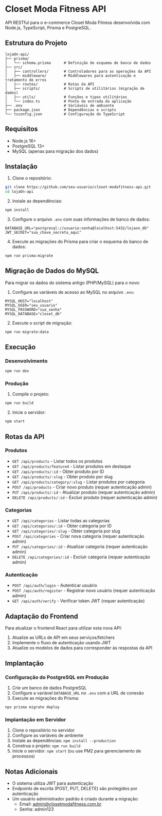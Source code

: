 # Closet Moda Fitness API

API RESTful para o e-commerce Closet Moda Fitness desenvolvida com Node.js, TypeScript, Prisma e PostgreSQL.

## Estrutura do Projeto

```
lojaOn-api/
├── prisma/
│   └── schema.prisma      # Definição do esquema de banco de dados
├── src/
│   ├── controllers/       # Controladores para as operações da API
│   ├── middleware/        # Middlewares para autenticação e tratamento de erros
│   ├── routes/            # Rotas da API
│   ├── scripts/           # Scripts de utilitários (migração de dados)
│   ├── utils/             # Funções e tipos utilitários
│   └── index.ts           # Ponto de entrada da aplicação
├── .env                   # Variáveis de ambiente
├── package.json           # Dependências e scripts
└── tsconfig.json          # Configuração do TypeScript
```

## Requisitos

- Node.js 16+
- PostgreSQL 13+
- MySQL (apenas para migração dos dados)

## Instalação

1. Clone o repositório:

```bash
git clone https://github.com/seu-usuario/closet-modafitness-api.git
cd lojaOn-api
```

2. Instale as dependências:

```bash
npm install
```

3. Configure o arquivo `.env` com suas informações de banco de dados:

```
DATABASE_URL="postgresql://usuario:senha@localhost:5432/lojaon_db"
JWT_SECRET="sua_chave_secreta_aqui"
```

4. Execute as migrações do Prisma para criar o esquema do banco de dados:

```bash
npm run prisma:migrate
```

## Migração de Dados do MySQL

Para migrar os dados do sistema antigo (PHP/MySQL) para o novo:

1. Configure as variáveis de acesso ao MySQL no arquivo `.env`:

```
MYSQL_HOST="localhost"
MYSQL_USER="seu_usuario"
MYSQL_PASSWORD="sua_senha"
MYSQL_DATABASE="closet_db"
```

2. Execute o script de migração:

```bash
npm run migrate:data
```

## Execução

### Desenvolvimento

```bash
npm run dev
```

### Produção

1. Compile o projeto:

```bash
npm run build
```

2. Inicie o servidor:

```bash
npm start
```

## Rotas da API

### Produtos

- `GET /api/products` - Listar todos os produtos
- `GET /api/products/featured` - Listar produtos em destaque
- `GET /api/products/:id` - Obter produto por ID
- `GET /api/products/:slug` - Obter produto por slug
- `GET /api/products/category/:slug` - Listar produtos por categoria
- `POST /api/products` - Criar novo produto (requer autenticação admin)
- `PUT /api/products/:id` - Atualizar produto (requer autenticação admin)
- `DELETE /api/products/:id` - Excluir produto (requer autenticação admin)

### Categorias

- `GET /api/categories` - Listar todas as categorias
- `GET /api/categories/:id` - Obter categoria por ID
- `GET /api/categories/:slug` - Obter categoria por slug
- `POST /api/categories` - Criar nova categoria (requer autenticação admin)
- `PUT /api/categories/:id` - Atualizar categoria (requer autenticação admin)
- `DELETE /api/categories/:id` - Excluir categoria (requer autenticação admin)

### Autenticação

- `POST /api/auth/login` - Autenticar usuário
- `POST /api/auth/register` - Registrar novo usuário (requer autenticação admin)
- `GET /api/auth/verify` - Verificar token JWT (requer autenticação)

## Adaptação do Frontend

Para atualizar o frontend React para utilizar esta nova API:

1. Atualize as URLs de API em seus serviços/fetchers
2. Implemente o fluxo de autenticação usando JWT
3. Atualize os modelos de dados para corresponder às respostas da API

## Implantação

### Configuração do PostgreSQL em Produção

1. Crie um banco de dados PostgreSQL
2. Configure a variável `DATABASE_URL` no `.env` com a URL de conexão
3. Execute as migrações do Prisma:

```bash
npx prisma migrate deploy
```

### Implantação em Servidor

1. Clone o repositório no servidor
2. Configure as variáveis de ambiente
3. Instale as dependências: `npm install --production`
4. Construa o projeto: `npm run build`
5. Inicie o servidor: `npm start` (ou use PM2 para gerenciamento de processos)

## Notas Adicionais

- O sistema utiliza JWT para autenticação
- Endpoints de escrita (POST, PUT, DELETE) são protegidos por autenticação
- Um usuário administrador padrão é criado durante a migração:
  - Email: admin@closetmodafitness.com.br
  - Senha: admin123
